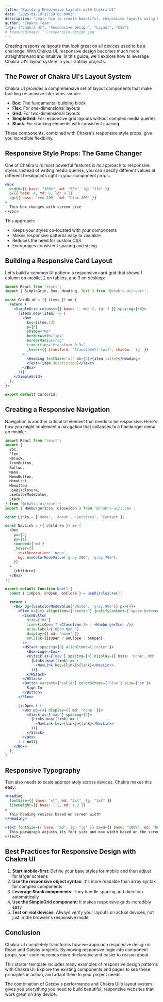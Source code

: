 ```yaml
---
title: "Building Responsive Layouts with Chakra UI"
date: "2025-01-10T12:00:00.000Z"
description: "Learn how to create beautiful, responsive layouts using Chakra UI's powerful layout components and style props in a Gatsby project."
author: "Chakra Team"
tags: ["Chakra UI", "Responsive Design", "Layout", "CSS"]
# featuredImage: "./responsive-design.jpg"
---
```


Creating responsive layouts that look great on all devices used to be a challenge. With Chakra UI, responsive design becomes much more straightforward and intuitive. In this guide, we'll explore how to leverage Chakra UI's layout system in your Gatsby projects.

## The Power of Chakra UI's Layout System

Chakra UI provides a comprehensive set of layout components that make building responsive interfaces simple:

- **Box**: The fundamental building block
- **Flex**: For one-dimensional layouts
- **Grid**: For two-dimensional layouts
- **SimpleGrid**: For responsive grid layouts without complex media queries
- **Stack**: For stacking elements with consistent spacing

These components, combined with Chakra's responsive style props, give you incredible flexibility.

## Responsive Style Props: The Game Changer

One of Chakra UI's most powerful features is its approach to responsive styles. Instead of writing media queries, you can specify different values at different breakpoints right in your component props:

```jsx
<Box
  width={{ base: "100%", md: "50%", lg: "33%" }}
  p={{ base: 4, md: 6, lg: 8 }}
  bg={{ base: "red.200", md: "blue.200" }}
>
  This box changes with screen size
</Box>
```

This approach:
- Keeps your styles co-located with your components
- Makes responsive patterns easy to visualize
- Reduces the need for custom CSS
- Encourages consistent spacing and sizing

## Building a Responsive Card Layout

Let's build a common UI pattern: a responsive card grid that shows 1 column on mobile, 2 on tablets, and 3 on desktop:

```jsx
import React from 'react';
import { SimpleGrid, Box, Heading, Text } from '@chakra-ui/react';

const CardGrid = ({ items }) => {
  return (
    <SimpleGrid columns={{ base: 1, md: 2, lg: 3 }} spacing={10}>
      {items.map((item) => (
        <Box
          key={item.id}
          p={5}
          shadow="md"
          borderWidth="1px"
          borderRadius="lg"
          transition="transform 0.3s"
          _hover={{ transform: 'translateY(-5px)', shadow: 'lg' }}
        >
          <Heading fontSize="xl" mb={4}>{item.title}</Heading>
          <Text>{item.description}</Text>
        </Box>
      ))}
    </SimpleGrid>
  );
};

export default CardGrid;
```

## Creating a Responsive Navigation

Navigation is another critical UI element that needs to be responsive. Here's how you might implement a navigation that collapses to a hamburger menu on mobile:

```jsx
import React from 'react';
import {
  Box,
  Flex,
  HStack,
  IconButton,
  Button,
  Menu,
  MenuButton,
  MenuList,
  MenuItem,
  useDisclosure,
  useColorModeValue,
  Stack,
} from '@chakra-ui/react';
import { HamburgerIcon, CloseIcon } from '@chakra-ui/icons';

const Links = ['Home', 'About', 'Services', 'Contact'];

const NavLink = ({ children }) => (
  <Box
    px={2}
    py={1}
    rounded={'md'}
    _hover={{
      textDecoration: 'none',
      bg: useColorModeValue('gray.200', 'gray.700'),
    }}
  >
    {children}
  </Box>
);

export default function Nav() {
  const { isOpen, onOpen, onClose } = useDisclosure();

  return (
    <Box bg={useColorModeValue('white', 'gray.900')} px={4}>
      <Flex h={16} alignItems={'center'} justifyContent={'space-between'}>
        <IconButton
          size={'md'}
          icon={isOpen ? <CloseIcon /> : <HamburgerIcon />}
          aria-label={'Open Menu'}
          display={{ md: 'none' }}
          onClick={isOpen ? onClose : onOpen}
        />
        <HStack spacing={8} alignItems={'center'}>
          <Box>Logo</Box>
          <HStack as={'nav'} spacing={4} display={{ base: 'none', md: 'flex' }}>
            {Links.map((link) => (
              <NavLink key={link}>{link}</NavLink>
            ))}
          </HStack>
        </HStack>
        <Button variant={'solid'} colorScheme={'blue'} size={'sm'}>
          Sign In
        </Button>
      </Flex>

      {isOpen ? (
        <Box pb={4} display={{ md: 'none' }}>
          <Stack as={'nav'} spacing={4}>
            {Links.map((link) => (
              <NavLink key={link}>{link}</NavLink>
            ))}
          </Stack>
        </Box>
      ) : null}
    </Box>
  );
}
```

## Responsive Typography

Text also needs to scale appropriately across devices. Chakra makes this easy:

```jsx
<Heading
  fontSize={{ base: "xl", md: "2xl", lg: "3xl" }}
  lineHeight={{ base: 1.5, md: 1.2 }}
>
  This heading resizes based on screen width
</Heading>

<Text fontSize={{ base: "md", lg: "lg" }} maxW={{ base: "100%", md: "80%", lg: "60%" }}>
  This paragraph adjusts its font size and max width based on the screen size.
</Text>
```

## Best Practices for Responsive Design with Chakra UI

1. **Start mobile-first**: Define your base styles for mobile and then adjust for larger screens
2. **Use the responsive object syntax**: It's more readable than array syntax for complex components
3. **Leverage Stack components**: They handle spacing and direction automatically
4. **Use the SimpleGrid component**: It makes responsive grids incredibly easy
5. **Test on real devices**: Always verify your layouts on actual devices, not just in the browser's responsive mode

## Conclusion

Chakra UI completely transforms how we approach responsive design in React and Gatsby projects. By moving responsive logic into component props, your code becomes more declarative and easier to reason about.

This starter template includes many examples of responsive design patterns with Chakra UI. Explore the existing components and pages to see these principles in action, and adapt them to your project needs.

The combination of Gatsby's performance and Chakra UI's layout system gives you everything you need to build beautiful, responsive websites that work great on any device.